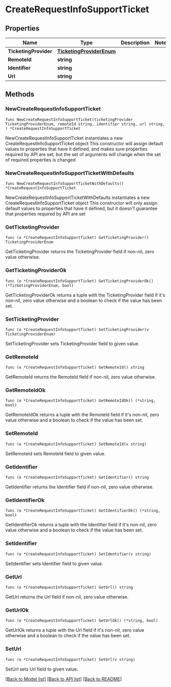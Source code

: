 # CreateRequestInfoSupportTicket

## Properties

Name | Type | Description | Notes
------------ | ------------- | ------------- | -------------
**TicketingProvider** | [**TicketingProviderEnum**](TicketingProviderEnum.md) |  | 
**RemoteId** | **string** |  | 
**Identifier** | **string** |  | 
**Url** | **string** |  | 

## Methods

### NewCreateRequestInfoSupportTicket

`func NewCreateRequestInfoSupportTicket(ticketingProvider TicketingProviderEnum, remoteId string, identifier string, url string, ) *CreateRequestInfoSupportTicket`

NewCreateRequestInfoSupportTicket instantiates a new CreateRequestInfoSupportTicket object
This constructor will assign default values to properties that have it defined,
and makes sure properties required by API are set, but the set of arguments
will change when the set of required properties is changed

### NewCreateRequestInfoSupportTicketWithDefaults

`func NewCreateRequestInfoSupportTicketWithDefaults() *CreateRequestInfoSupportTicket`

NewCreateRequestInfoSupportTicketWithDefaults instantiates a new CreateRequestInfoSupportTicket object
This constructor will only assign default values to properties that have it defined,
but it doesn't guarantee that properties required by API are set

### GetTicketingProvider

`func (o *CreateRequestInfoSupportTicket) GetTicketingProvider() TicketingProviderEnum`

GetTicketingProvider returns the TicketingProvider field if non-nil, zero value otherwise.

### GetTicketingProviderOk

`func (o *CreateRequestInfoSupportTicket) GetTicketingProviderOk() (*TicketingProviderEnum, bool)`

GetTicketingProviderOk returns a tuple with the TicketingProvider field if it's non-nil, zero value otherwise
and a boolean to check if the value has been set.

### SetTicketingProvider

`func (o *CreateRequestInfoSupportTicket) SetTicketingProvider(v TicketingProviderEnum)`

SetTicketingProvider sets TicketingProvider field to given value.


### GetRemoteId

`func (o *CreateRequestInfoSupportTicket) GetRemoteId() string`

GetRemoteId returns the RemoteId field if non-nil, zero value otherwise.

### GetRemoteIdOk

`func (o *CreateRequestInfoSupportTicket) GetRemoteIdOk() (*string, bool)`

GetRemoteIdOk returns a tuple with the RemoteId field if it's non-nil, zero value otherwise
and a boolean to check if the value has been set.

### SetRemoteId

`func (o *CreateRequestInfoSupportTicket) SetRemoteId(v string)`

SetRemoteId sets RemoteId field to given value.


### GetIdentifier

`func (o *CreateRequestInfoSupportTicket) GetIdentifier() string`

GetIdentifier returns the Identifier field if non-nil, zero value otherwise.

### GetIdentifierOk

`func (o *CreateRequestInfoSupportTicket) GetIdentifierOk() (*string, bool)`

GetIdentifierOk returns a tuple with the Identifier field if it's non-nil, zero value otherwise
and a boolean to check if the value has been set.

### SetIdentifier

`func (o *CreateRequestInfoSupportTicket) SetIdentifier(v string)`

SetIdentifier sets Identifier field to given value.


### GetUrl

`func (o *CreateRequestInfoSupportTicket) GetUrl() string`

GetUrl returns the Url field if non-nil, zero value otherwise.

### GetUrlOk

`func (o *CreateRequestInfoSupportTicket) GetUrlOk() (*string, bool)`

GetUrlOk returns a tuple with the Url field if it's non-nil, zero value otherwise
and a boolean to check if the value has been set.

### SetUrl

`func (o *CreateRequestInfoSupportTicket) SetUrl(v string)`

SetUrl sets Url field to given value.



[[Back to Model list]](../README.md#documentation-for-models) [[Back to API list]](../README.md#documentation-for-api-endpoints) [[Back to README]](../README.md)


